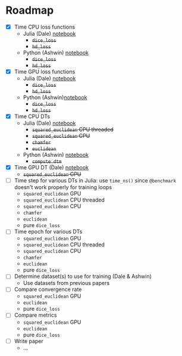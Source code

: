 # Roadmap
- [x] Time CPU loss functions
  * Julia (Dale) [notebook](https://github.com/Dale-Black/project-distance-transforms/blob/master/julia/timing/loss_functions.jl)
	* ~~`dice_loss`~~
	* ~~`hd_loss`~~
  * Python (Ashwin) [notebook](https://github.com/Dale-Black/project-distance-transforms/blob/master/python/timing/python_loss_functions.ipynb)
	* ~~`dice_loss`~~
	* ~~`hd_loss`~~
- [x] Time GPU loss functions
  * Julia (Dale) [notebook](https://github.com/Dale-Black/project-distance-transforms/blob/master/julia/timing/loss_functions.jl)
	* ~~`dice_loss`~~
	* ~~`hd_loss`~~
  * Python (Ashwin)[notebook](https://github.com/Dale-Black/project-distance-transforms/blob/master/python/timing/python_loss_functions.ipynb)
	* ~~`dice_loss`~~
	* ~~`hd_loss`~~
- [x] Time CPU DTs
  * Julia (Dale) [notebook](https://github.com/Dale-Black/project-distance-transforms/blob/master/julia/timing/dt.jl)
	* ~~`squared_euclidean` CPU threaded~~
	* ~~`squared_euclidean` CPU~~
	* ~~`chamfer`~~
	* ~~`euclidean`~~
  * Python (Ashwin) [notebook](https://github.com/Dale-Black/project-distance-transforms/blob/master/python/timing/python_dt.ipynb)
	* ~~`compute_dtm`~~
- [x] Time GPU DT (Dale) [notebook](https://github.com/Dale-Black/project-distance-transforms/blob/master/julia/timing/dt.jl)
	-  ~~`squared_euclidean` GPU~~
- [ ] Time step for various DTs in Julia: use `time_ns()` since `@benchmark` doesn't work properly for training loops
	* `squared_euclidean` GPU
	* `squared_euclidean` CPU threaded
	* `squared_euclidean` CPU
	* `chamfer`
	* `euclidean`
	* pure `dice_loss`
- [ ] Time epoch for various DTs
	* `squared_euclidean` GPU
	* `squared_euclidean` CPU threaded
	* `squared_euclidean` CPU
	* `chamfer`
	* `euclidean`
	* pure `dice_loss`
- [ ] Determine dataset(s) to use for training (Dale & Ashwin)
	* Use datasets from previous papers
- [ ] Compare convergence rate
	* `squared_euclidean` GPU
	* `euclidean`
	* pure `dice_loss`
- [ ] Compare metrics
	* `squared_euclidean` GPU
	* `euclidean`
	* pure `dice_loss`
- [ ] Write paper
  * ...
